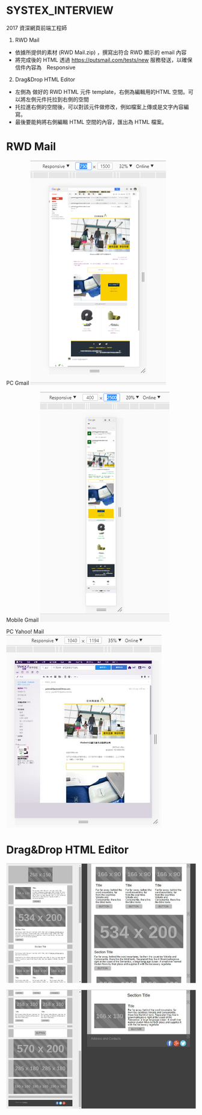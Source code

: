 # SYSTEX_INTERVIEW

2017 資深網頁前端工程師

1. RWD Mail
- 依據所提供的素材 (RWD Mail.zip) ，撰寫出符合 RWD 顯示的 email 內容
- 將完成後的 HTML 透過 https://putsmail.com/tests/new 服務發送，以確保信件內容為　Responsive

2. Drag&Drop HTML Editor
-  左側為 做好的 RWD HTML 元件 template，右側為編輯用的HTML 空間。可以將左側元件托拉到右側的空間
-  托拉進右側的空間後，可以對該元件做修改，例如檔案上傳或是文字內容編寫。
-  最後要能夠將右側編輯 HTML 空間的內容，匯出為 HTML 檔案。

# RWD Mail

PC Gmail
![image](https://raw.githubusercontent.com/yoyo82725/SYSTEX_INTERVIEW/master/RWD_MAIL1.png)

Mobile Gmail
![image](https://raw.githubusercontent.com/yoyo82725/SYSTEX_INTERVIEW/master/RWD_MAIL2.png)

PC Yahoo! Mail
![image](https://raw.githubusercontent.com/yoyo82725/SYSTEX_INTERVIEW/master/RWD_MAIL3.jpg)

# Drag&Drop HTML Editor

![image](https://raw.githubusercontent.com/yoyo82725/SYSTEX_INTERVIEW/master/HTML_Editor1.jpg)

![image](https://raw.githubusercontent.com/yoyo82725/SYSTEX_INTERVIEW/master/HTML_Editor2.jpg)